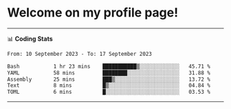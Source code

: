 # Welcome on my profile page!
<!-- print(("dralla"[::-1]+"s").capitalize()) -->

<!-- ---
👨🏻‍💻 **Busy With**
* Learning new Skills.
* Building small Projects.
* Being helpful. -->

---
📊 **Coding Stats**
<!--START_SECTION:waka-->

```txt
From: 10 September 2023 - To: 17 September 2023

Bash           1 hr 23 mins    ███████████▒░░░░░░░░░░░░░   45.71 %
YAML           58 mins         ████████░░░░░░░░░░░░░░░░░   31.88 %
Assembly       25 mins         ███▒░░░░░░░░░░░░░░░░░░░░░   13.72 %
Text           8 mins          █▒░░░░░░░░░░░░░░░░░░░░░░░   04.84 %
TOML           6 mins          █░░░░░░░░░░░░░░░░░░░░░░░░   03.53 %
```

<!--END_SECTION:waka-->
---
